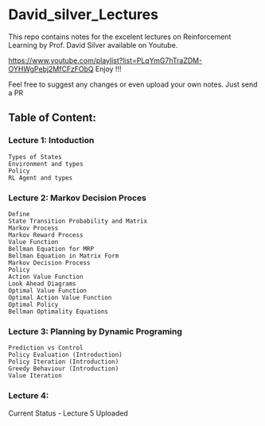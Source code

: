 # David_silver_Lectures

This repo contains notes for the excelent lectures on Reinforcement Learning by  Prof. David Silver available on Youtube. 

https://www.youtube.com/playlist?list=PLqYmG7hTraZDM-OYHWgPebj2MfCFzFObQ
Enjoy !!!

Feel free to suggest any changes or even upload your own notes. Just send a PR

## Table of Content:

### Lecture 1: Intoduction
    Types of States
    Environment and types
    Policy
    RL Agent and types

### Lecture 2: Markov Decision Proces
    Define
    State Transition Probability and Matrix
    Markov Process
    Markov Reward Process
    Value Function
    Bellman Equation for MRP
    Bellman Equation in Matrix Form
    Markov Decision Process
    Policy
    Action Value Function
    Look Ahead Diagrams
    Optimal Value Function
    Optimal Action Value Function
    Optimal Policy
    Bellman Optimality Equations
    
### Lecture 3: Planning by Dynamic Programing
    Prediction vs Control
    Policy Evaluation (Introduction)
    Policy Iteration (Introduction)
    Greedy Behaviour (Introduction)
    Value Iteration
    
### Lecture 4: 
    
    




Current Status - Lecture 5 Uploaded 



